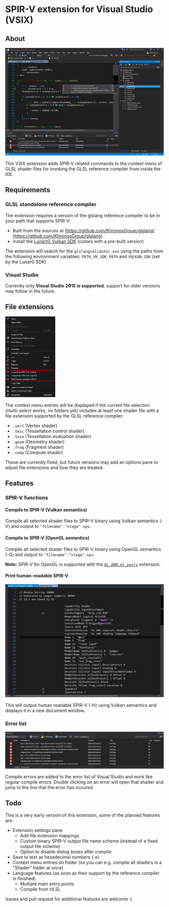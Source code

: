 # SPIR-V extension for Visual Studio (VSIX)

## About

<img src="./images/vs2015.png" width="512px">

This VSIX extension adds SPIR-V related commands to the context menu of GLSL shader files for invoking the GLSL reference compiler from inside the IDE.

## Requirements

### GLSL standalone reference compiler
The extension requires a version of the glslang reference compiler to be in your path that supports SPIR-V:

- Built from the sources at [https://github.com/KhronosGroup/glslang](https://github.com/KhronosGroup/glslang)
- Install the [LunartG Vulkan SDK](https://vulkan.lunarg.com/) (comes with a pre-built version)

The extension will search for the ```glslangvalidator.exe``` using the paths from the following environment variables: ```PATH```, ```VK_SDK_PATH``` and ```VULKAN_SDK``` (set by the LunarG SDK)

### Visual Studio
Currently only **Visual Studio 2015 is supported**, support for older versions may follow in the future.

## File extensions
<img src="./images/contextmenu.png" height="256px">

The context menu entries will be displayed if the current file selection (multi-select works, no folders yet) includes at least one shader file with a file extension supported by the GLSL reference compiler:
- ```.vert``` (Vertex shader)
- ```.tesc``` (Tessellation control shader)
- ```.tese``` (Tessellation evaluation shader)
- ```.geom``` (Geometry shader)
- ```.frag``` (Fragment shader)
- ```.comp``` (Compute shader)

These are currently fixed, but future versions may add an options pane to adjust file extensions and how they are treated.

## Features

### SPIR-V functions

#### Compile to SPIR-V (Vulkan semantics)
Compile all selected shader files to SPIR-V binary using Vulkan semantics (-V) and output to ```"filename"."stage".spv```.

#### Compile to SPIR-V (OpenGL semantics)
Compile all selected shader files to SPIR-V binary using OpenGL semantics (-G) and output to ```"filename"."stage".spv```. 

**Note:** SPIR-V for OpenGL is supported with the [```GL_ARB_gl_spirv```](https://www.opengl.org/registry/specs/ARB/gl_spirv.txt) extension.

#### Print human-readable SPIR-V

<img src="./images/humanreadable.png" width="512px">

This will output human readable SPIR-V (-H) using Vulkan semantics and displays it in a new document window.

### Error list

<img src="./images/errorlist.png" width="512px">

Compile errors are added to the error list of Visual Studio and work like regular compile errors. Double clicking on an error will open that shader and jump to the line that the error has occured.

## Todo
This is a very early version of this extension, some of the planned features are:
- Extension settings pane
  - Add file extension mappings
  - Custom binary SPIR-V output file name scheme (instead of a fixed output file scheme)
  - Option to disable dialog boxes after compile
- Save to text as hexadecimal numbers (-x)
- Context menu entries on folder (so you can e.g. compile all shaders in a "Shader" folder at once)
- Language features (as soon as their support by the reference compiler is finished)
  - Multiple main entry points
  - Compile from HLSL

Issues and pull request for additional features are welcome :)